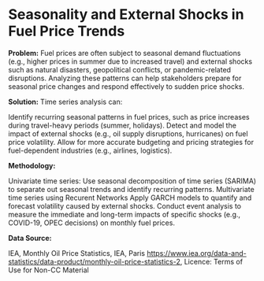 # Seasonality and External Shocks in Fuel Price Trends
**Problem:**
Fuel prices are often subject to seasonal demand fluctuations (e.g., higher prices in summer due to increased travel) and external shocks such as natural disasters, geopolitical conflicts, or pandemic-related disruptions. Analyzing these patterns can help stakeholders prepare for seasonal price changes and respond effectively to sudden price shocks.

**Solution:**
Time series analysis can:

Identify recurring seasonal patterns in fuel prices, such as price increases during travel-heavy periods (summer, holidays).
Detect and model the impact of external shocks (e.g., oil supply disruptions, hurricanes) on fuel price volatility.
Allow for more accurate budgeting and pricing strategies for fuel-dependent industries (e.g., airlines, logistics).

**Methodology:**

Univariate time series: Use seasonal decomposition of time series (SARIMA) to separate out seasonal trends and identify recurring patterns.
Multivariate time series using Recurent Networks
Apply GARCH models to quantify and forecast volatility caused by external shocks.
Conduct event analysis to measure the immediate and long-term impacts of specific shocks (e.g., COVID-19, OPEC decisions) on monthly fuel prices.

**Data Source:**

IEA, Monthly Oil Price Statistics, IEA, Paris https://www.iea.org/data-and-statistics/data-product/monthly-oil-price-statistics-2, Licence: Terms of Use for Non-CC Material

